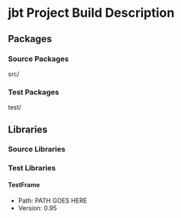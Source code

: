 # jbt Project Build Description

## Packages

### Source Packages

src/

### Test Packages

test/

## Libraries

### Source Libraries

### Test Libraries

#### TestFrame

* Path: PATH GOES HERE
* Version: 0.95
